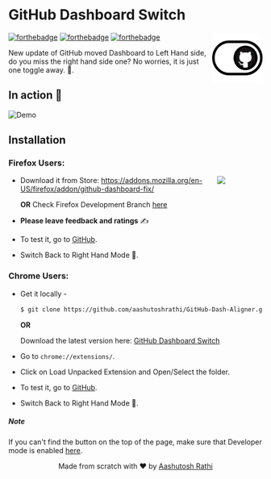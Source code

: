 # GitHub Dashboard Switch

[<img src="img/icon-128x128.png" align="right" width="100">](https://github.com/aashutoshrathi/GitHub-Dash-Aligner)


[![forthebadge](http://forthebadge.com/images/badges/built-with-love.svg)](http://forthebadge.com)
[![forthebadge](http://forthebadge.com/images/badges/uses-js.svg)](http://forthebadge.com)
[![forthebadge](http://forthebadge.com/images/badges/makes-people-smile.svg)](http://forthebadge.com)

New update of GitHub moved Dashboard to Left Hand side, do you miss the right hand side one?
No worries, it is just one toggle away. :tada:.


## In action :movie_camera:

![Demo](https://media.giphy.com/media/cC9Ue36fPJrQ8VtUBP/giphy.gif)


## Installation

### Firefox Users:

[<img src="https://upload.wikimedia.org/wikipedia/commons/thumb/6/67/Firefox_Logo%2C_2017.svg/2000px-Firefox_Logo%2C_2017.svg.png" align="right" width="90">](https://addons.mozilla.org/en-US/firefox/addon/github-dashboard-fix/)

 - Download it from Store: https://addons.mozilla.org/en-US/firefox/addon/github-dashboard-fix/

   **OR**
   Check Firefox Development Branch [here](https://github.com/aashutoshrathi/GitHub-Dash-Aligner/tree/firefox)

 - **Please leave feedback and ratings** ✍️
 - To test it, go to [GitHub](https://www.github.com).
 - Switch Back to Right Hand Mode :rocket:.

### Chrome Users:

 - Get it locally -
   ```sh
   $ git clone https://github.com/aashutoshrathi/GitHub-Dash-Aligner.git
   ```

   **OR**

   Download the latest version here: [GitHub Dashboard Switch](https://github.com/aashutoshrathi/GitHub-Dash-Aligner/archive/master.zip)

 - Go to `chrome://extensions/`.
 - Click on Load Unpacked Extension and Open/Select the folder.


 - To test it, go to [GitHub](https://www.github.com).
 - Switch Back to Right Hand Mode :rocket:.


##### Note

If you can't find the button on the top of the page, make sure that Developer mode is enabled [here](https://developer.chrome.com/extensions/faq#faq-dev-01).


<p align="center"> Made from scratch with ❤ by <a href="https://github.com/aashutoshrathi">Aashutosh Rathi</a> </p>
